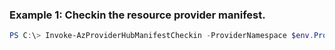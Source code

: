 ### Example 1: Checkin the resource provider manifest.
```powershell
PS C:\> Invoke-AzProviderHubManifestCheckin -ProviderNamespace $env.ProviderNamespace -BaselineArmManifestLocation "EastUS2EUAP" -Environment "Canary"
```
